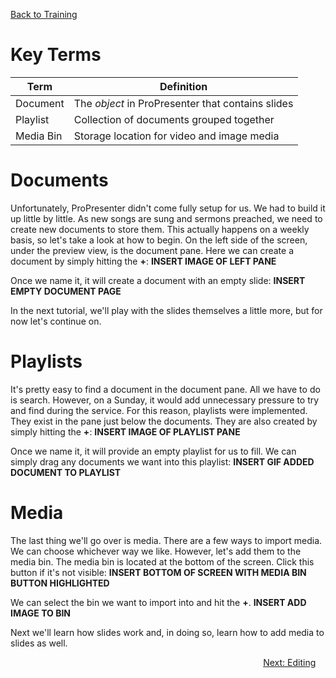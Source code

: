 <!-- TITLE: 201 - Creation -->
<!-- SUBTITLE: Here is where the creation juices shall begin to flow -->

[Back to Training](/media/training)
# Key Terms
| Term | Definition |
| --- | --- |
| Document | The _object_ in ProPresenter that contains slides |
| Playlist | Collection of documents grouped together |
| Media Bin | Storage location for video and image media |

# Documents
Unfortunately, ProPresenter didn't come fully setup for us. We had to build it up little by little. As new songs are sung and sermons preached, we need to create new documents to store them. This actually happens on a weekly basis, so let's take a look at how to begin. On the left side of the screen, under the preview view, is the document pane. Here we can create a document by simply hitting the **+**:
**INSERT IMAGE OF LEFT PANE**

Once we name it, it will create a document with an empty slide:
**INSERT EMPTY DOCUMENT PAGE**

In the next tutorial, we'll play with the slides themselves a little more, but for now let's continue on.
# Playlists
It's pretty easy to find a document in the document pane. All we have to do is search. However, on a Sunday, it would add unnecessary pressure to try and find during the service. For this reason, playlists were implemented. They exist in the pane just below the documents. They are also created by simply hitting the **+**:
**INSERT IMAGE OF PLAYLIST PANE**

Once we name it, it will provide an empty playlist for us to fill. We can simply drag any documents we want into this playlist:
**INSERT GIF ADDED DOCUMENT TO PLAYLIST**

# Media
The last thing we'll go over is media. There are a few ways to import media. We can choose whichever way we like. However, let's add them to the media bin. The media bin is located at the bottom of the screen. Click this button if it's not visible:
**INSERT BOTTOM OF SCREEN WITH MEDIA BIN BUTTON HIGHLIGHTED**

We can select the bin we want to import into and hit the **+**.
**INSERT ADD IMAGE TO BIN**

Next we'll learn how slides work and, in doing so, learn how to add media to slides as well.

<div style="text-align:right"><a href="/media/training-pages/103">Next: Editing</a>&nbsp;&nbsp;&nbsp;&nbsp;</div>